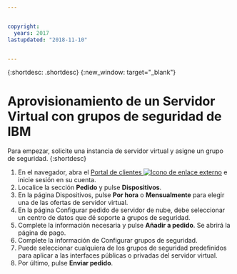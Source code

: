 ```yaml
---


copyright:
  years: 2017
lastupdated: "2018-11-10"


---
```


{:shortdesc: .shortdesc}
{:new_window: target="_blank"}


# Aprovisionamiento de un Servidor Virtual con grupos de seguridad de IBM

Para empezar, solicite una instancia de servidor virtual y asigne un grupo de seguridad.
{:shortdesc}
 
1. En el navegador, abra el [Portal de clientes ![Icono de enlace externo](../../icons/launch-glyph.svg "Icono de enlace externo")](https://control.softlayer.com/) e inicie sesión en su cuenta.
2. Localice la sección **Pedido** y pulse **Dispositivos**.
3. En la página Dispositivos, pulse **Por hora** o **Mensualmente** para elegir una de las ofertas de servidor virtual.
4. En la página Configurar pedido de servidor de nube, debe seleccionar un centro de datos que dé soporte a grupos de seguridad.
5. Complete la información necesaria y pulse **Añadir a pedido**. Se abrirá la página de pago.
6. Complete la información de Configurar grupos de seguridad.
7. Puede seleccionar cualquiera de los grupos de seguridad predefinidos para aplicar a las interfaces públicas o privadas del servidor virtual.
8. Por último, pulse **Enviar pedido**.
